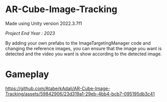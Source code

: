 # AR-Cube-Image-Tracking
Made using Unity version 2022.3.7f1

*Project End Year : 2023*
 
By adding your own prefabs to the ImageTargetingManager code and changing the reference images, you can ensure that the image you want is detected and the video you want is show according to the detected image. 

# Gameplay


https://github.com/AtaberkAdali/AR-Cube-Image-Tracking/assets/59842906/23d319a1-29eb-4bb4-bcb7-095195db3c41

